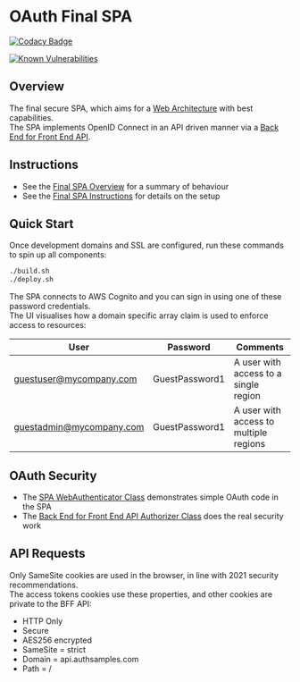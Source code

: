 # OAuth Final SPA

[![Codacy Badge](https://app.codacy.com/project/badge/Grade/f2c5ede8739440599096fc25010ab6f6)](https://www.codacy.com/gh/gary-archer/oauth.websample.final/dashboard?utm_source=github.com&amp;utm_medium=referral&amp;utm_content=gary-archer/oauth.websample.final&amp;utm_campaign=Badge_Grade)
 
[![Known Vulnerabilities](https://snyk.io/test/github/gary-archer/oauth.websample.final/badge.svg?targetFile=spa/package.json)](https://snyk.io/test/github/gary-archer/oauth.websample.final?targetFile=spa/package.json)

## Overview

The final secure SPA, which aims for a [Web Architecture](https://authguidance.com/2017/09/08/goal-1-spas/) with best capabilities.\
The SPA implements OpenID Connect in an API driven manner via a [Back End for Front End API](https://github.com/gary-archer/oauth.webproxyapi).

## Instructions

- See the [Final SPA Overview](https://authguidance.com/2019/04/07/local-ui-setup) for a summary of behaviour
- See the [Final SPA Instructions](https://authguidance.com/2019/04/08/how-to-run-the-react-js-spa) for details on the setup 

## Quick Start

Once development domains and SSL are configured, run these commands to spin up all components:

```bash
./build.sh
./deploy.sh
```

The SPA connects to AWS Cognito and you can sign in using one of these password credentials.\
The UI visualises how a domain specific array claim is used to enforce access to resources:

| User | Password | Comments |
| ---- | -------- | -------- |
| guestuser@mycompany.com | GuestPassword1 | A user with access to a single region |
| guestadmin@mycompany.com | GuestPassword1 | A user with access to multiple regions |

## OAuth Security

- The [SPA WebAuthenticator Class](https://github.com/gary-archer/oauth.websample.final/blob/master/spa/src/plumbing/oauth/web/webAuthenticator.ts) demonstrates simple OAuth code in the SPA
- The [Back End for Front End API Authorizer Class](https://github.com/gary-archer/oauth.webproxyapi/blob/master/src/core/services/authorizer.ts) does the real security work

## API Requests

Only SameSite cookies are used in the browser, in line with 2021 security recommendations.\
The access tokens cookies use these properties, and other cookies are private to the BFF API:

- HTTP Only
- Secure
- AES256 encrypted
- SameSite = strict
- Domain = api.authsamples.com
- Path = /
